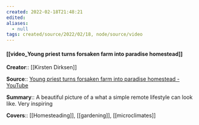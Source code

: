 ```yaml
---
created: 2022-02-18T21:48:21 
edited: 
aliases:
  - null
tags: created/source/2022/02/18, node/source/video
---
```


#### [[video_Young priest turns forsaken farm into paradise homestead]]

**Creator**:: [[Kirsten Dirksen]]
 
**Source**:: [Young priest turns forsaken farm into paradise homestead - YouTube](https://www.youtube.com/watch?v=MF1jJy1F-8I)

**Summary**:: A beautiful picture of a what a simple remote lifestyle can look like. Very inspiring

**Covers**:: [[Homesteading]], [[gardening]], [[microclimates]]
